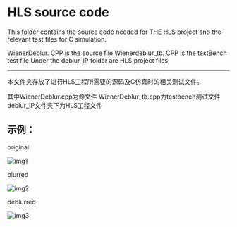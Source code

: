 # HLS source code

This folder contains the source code needed for THE HLS project and the relevant test files for C simulation.

WienerDeblur. CPP is the source file
Wienerdeblur_tb. CPP is the testBench test file
Under the deblur_IP folder are HLS project files

*************************************************************************************

本文件夹存放了进行HLS工程所需要的源码及C仿真时的相关测试文件。

其中WienerDeblur.cpp为源文件
WienerDeblur_tb.cpp为testbench测试文件
deblur_IP文件夹下为HLS工程文件

## 示例：
original

![img1](/HLS/test_img_gray.jpg)

blurred

![img2](/HLS/blur.jpg)

deblurred

![img3](/HLS/test_out.jpg)
